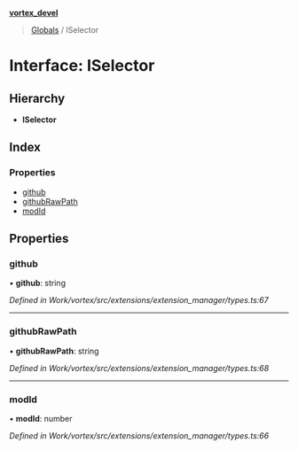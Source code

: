 **[vortex_devel](../README.md)**

> [Globals](../globals.md) / ISelector

# Interface: ISelector

## Hierarchy

* **ISelector**

## Index

### Properties

* [github](iselector.md#github)
* [githubRawPath](iselector.md#githubrawpath)
* [modId](iselector.md#modid)

## Properties

### github

•  **github**: string

*Defined in Work/vortex/src/extensions/extension_manager/types.ts:67*

___

### githubRawPath

•  **githubRawPath**: string

*Defined in Work/vortex/src/extensions/extension_manager/types.ts:68*

___

### modId

•  **modId**: number

*Defined in Work/vortex/src/extensions/extension_manager/types.ts:66*
